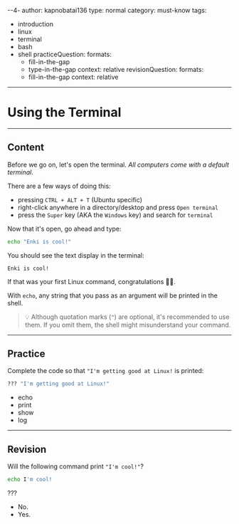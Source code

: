 --4-
author: kapnobatai136
type: normal
category: must-know
tags:
  - introduction
  - linux
  - terminal
  - bash
  - shell
practiceQuestion:
  formats:
    - fill-in-the-gap
    - type-in-the-gap
  context: relative
revisionQuestion:
  formats:
    - fill-in-the-gap
  context: relative
---

# Using the Terminal


---

## Content

Before we go on, let's open the terminal. *All computers come with a default terminal*.

There are a few ways of doing this:

- pressing `CTRL + ALT + T` (Ubuntu specific)
- right-click anywhere in a directory/desktop and press `Open terminal`
- press the `Super` key (AKA the `Windows` key) and search for `terminal`

Now that it's open, go ahead and type:

```bash
echo "Enki is cool!"
```

You should see the text display in the terminal:

```plain-text
Enki is cool! 
```

If that was your first Linux command, congratulations 🎉🎉. 

With `echo`, any string that you pass as an argument will be printed in the shell.

> 💡 Although quotation marks (`"`) are optional, it's recommended to use them. If you omit them, the shell might misunderstand your command.


---

## Practice

Complete the code so that `"I'm getting good at Linux!` is printed:

```bash
??? "I'm getting good at Linux!"
```

- echo
- print
- show
- log


---

## Revision

Will the following command print `"I'm cool!"`?

```bash
echo I'm cool!
```

???

- No.
- Yes.
